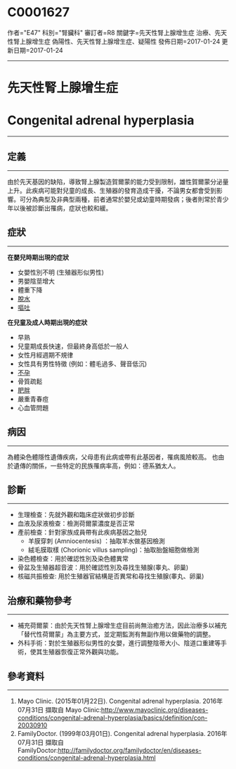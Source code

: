 # C0001627
作者="E47"
科別="腎臟科"
審訂者=R8
關鍵字=先天性腎上腺增生症 治療、先天性腎上腺增生症 偽陽性、先天性腎上腺增生症、疑陽性
發佈日期=2017-01-24
更新日期=2017-01-24

----------
# 先天性腎上腺增生症
# Congenital adrenal hyperplasia
----------
## 定義
----------

由於先天基因的缺陷，導致腎上腺製造賀爾蒙的能力受到限制，雄性賀爾蒙分泌量上升。此疾病可能對兒童的成長、生殖器的發育造成干擾，不論男女都會受到影響。可分為典型及非典型兩種，前者通常於嬰兒或幼童時期發病；後者則常於青少年以後被診斷出罹病，症狀也較和緩。

## 症狀
----------

**在嬰兒時期出現的症狀**

- 女嬰性別不明 (生殖器形似男性)
- 男嬰陰莖增大
- 體重下降
- [脫水](C0011175)
- [嘔吐](C0042963)

**在兒童及成人時期出現的症狀**

- 早熟
- 兒童期成長快速，但最終身高低於一般人
- 女性月經週期不規律
- 女性具有男性特徵 (例如：體毛過多、聲音低沉)
- [不孕](C0021359-01)
- 骨質疏鬆
- [肥胖](C0028754)
- 嚴重青春痘
- 心血管問題
## 病因
----------

為體染色體隱性遺傳疾病，父母患有此病或帶有此基因者，罹病風險較高。
也由於遺傳的關係，一些特定的民族罹病率高，例如：德系猶太人。

## 診斷
----------
- 生理檢查：先就外觀和臨床症狀做初步診斷
- 血液及尿液檢查：檢測荷爾蒙濃度是否正常
- 產前檢查：針對家族成員帶有此疾病基因之胎兒
  - 羊膜穿刺 (Amniocentesis) ：抽取羊水做基因檢測
  - 絨毛膜取樣 (Chorionic villus sampling)：抽取胎盤細胞做檢測
- 染色體檢查：用於確認性別及染色體異常
- 骨盆及生殖器超音波：用於確認性別及尋找生殖腺(睾丸、卵巢)
- 核磁共振檢查: 用於生殖器官結構是否異常和尋找生殖腺(睾丸、卵巢)
## 治療和藥物參考
----------
- 補充荷爾蒙：由於先天性腎上腺增生症目前尚無治癒方法，因此治療多以補充「替代性荷爾蒙」為主要方式，並定期監測有無副作用以做藥物的調整。
- 外科手術：對於生殖器形似男性的女嬰，進行調整陰蒂大小、陰道口重建等手術，使其生殖器恢復正常外觀與功能。
## 參考資料
----------
1. Mayo Clinic. (2015年01月22日). Congenital adrenal hyperplasia. 2016年07月31日 擷取自 Mayo Clinic:http://www.mayoclinic.org/diseases-conditions/congenital-adrenal-hyperplasia/basics/definition/con-20030910 
2. FamilyDoctor. (1999年03月01日). Congenital adrenal hyperplasia. 2016年07月31日 擷取自 FamilyDoctor:http://familydoctor.org/familydoctor/en/diseases-conditions/congenital-adrenal-hyperplasia.html 



